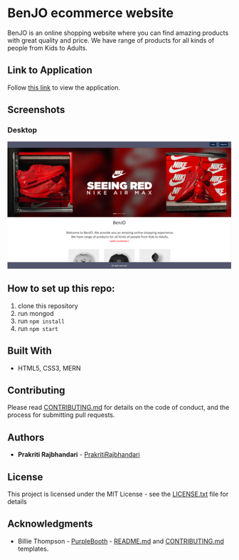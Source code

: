 

# BenJO ecommerce website  

BenJO is an online shopping website where you can find amazing products with great quality and price. We have range of products for all kinds of people from Kids to Adults.


## Link to Application

Follow [this link](https://frozen-brushlands-62997.herokuapp.com/) to view the application.

## Screenshots

### Desktop

<img src="./images/desktop.PNG" alt="  desktop screenshot"/>


## How to set up this repo:
1. clone this repository
2. run mongod
3. run `npm install`
4. run `npm start`


## Built With

- HTML5, CSS3, MERN

## Contributing

Please read [CONTRIBUTING.md]() for details on the code of conduct, and the process for submitting pull requests.

## Authors

- **Prakriti Rajbhandari** - [PrakritiRajbhandari](https://github.com/PrakritiRajbhandari)

## License

This project is licensed under the MIT License - see the [LICENSE.txt](https://github.com/yours-kkuznets/Random-Password-Generator/blob/master/LICENSE.txt) file for details

## Acknowledgments

- Billie Thompson - [PurpleBooth](https://gist.github.com/PurpleBooth) - [README.md](https://gist.github.com/PurpleBooth/109311bb0361f32d87a2) and [CONTRIBUTING.md](https://gist.github.com/PurpleBooth/b24679402957c63ec426) templates.


